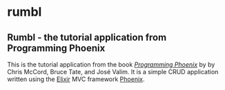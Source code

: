 # rumbl
## Rumbl - the tutorial application from Programming Phoenix

This is the tutorial application from the book _[Programming Phoenix](https://pragprog.com/book/phoenix/programming-phoenix)_ by by Chris McCord, Bruce Tate, and José Valim. It is a simple CRUD application written using the [Elixir](http://elixir-lang.org/) MVC framework [Phoenix](http://www.phoenixframework.org/).

